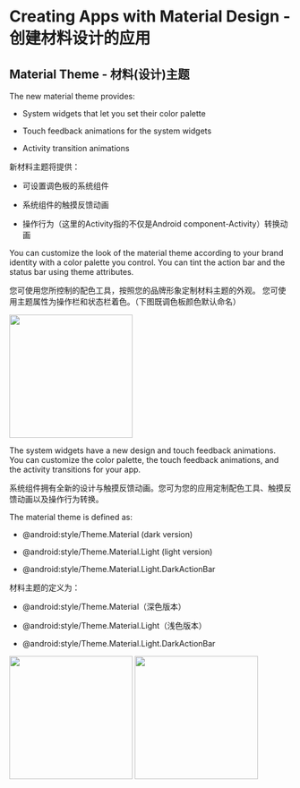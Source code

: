 Creating Apps with Material Design - 创建材料设计的应用
====

Material Theme - 材料(设计)主题
----

The new material theme provides:

- System widgets that let you set their color palette

- Touch feedback animations for the system widgets

- Activity transition animations

新材料主题将提供：

- 可设置调色板的系统组件

- 系统组件的触摸反馈动画

- 操作行为（这里的Activity指的不仅是Android component-Activity）转换动画

You can customize the look of the material theme according to your brand identity with a color palette you control. You can tint the action bar and the status bar using theme attributes.

您可使用您所控制的配色工具，按照您的品牌形象定制材料主题的外观。 您可使用主题属性为操作栏和状态栏着色。（下图既调色板颜色默认命名）

<img src="http://oo8db6bor.bkt.clouddn.com/ThemeColors.png" width="220dp"/>

The system widgets have a new design and touch feedback animations. You can customize the color palette, the touch feedback animations, and the activity transitions for your app.

系统组件拥有全新的设计与触摸反馈动画。您可为您的应用定制配色工具、触摸反馈动画以及操作行为转换。

The material theme is defined as:

- @android:style/Theme.Material (dark version)

- @android:style/Theme.Material.Light (light version)

- @android:style/Theme.Material.Light.DarkActionBar

材料主题的定义为：

- @android:style/Theme.Material（深色版本）

- @android:style/Theme.Material.Light（浅色版本）

- @android:style/Theme.Material.Light.DarkActionBar


<img src="http://oo8db6bor.bkt.clouddn.com/MaterialDark.png" width="220dp"/>
<img src="http://oo8db6bor.bkt.clouddn.com/MaterialLight.png" width="220dp"/>
